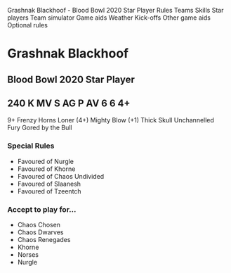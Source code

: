 ﻿
Grashnak Blackhoof - Blood Bowl 2020 Star Player
Rules
Teams
Skills
Star players
Team simulator
Game aids
Weather
Kick-offs
Other game aids
Optional rules
# Grashnak Blackhoof
## Blood Bowl 2020 Star Player
240 K
MV
S
AG
P
AV
6
6
4+
-
9+
Frenzy
Horns
Loner (4+)
Mighty Blow (+1)
Thick Skull
Unchannelled Fury
Gored by the Bull
### Special Rules
* Favoured of Nurgle
* Favoured of Khorne
* Favoured of Chaos Undivided
* Favoured of Slaanesh
* Favoured of Tzeentch
### Accept to play for...
* Chaos Chosen
* Chaos Dwarves
* Chaos Renegades
* Khorne
* Norses
* Nurgle